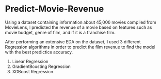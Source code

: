 # Predict-Movie-Revenue

Using a dataset containing information about 45,000 movies compiled from MovieLens, I predicted the revenue of a movie based on features such as movie budget, genre of film, 
and if it is a franchise film.  

After performing an extensive EDA on the dataset, I used 3 different Regression algorithms in order to predict the film revenue to find the model with the best predictice accuracy. 

1. Linear Regression
2. GradientBoosting Regression
3. XGBoost Regression

